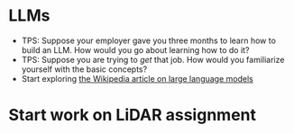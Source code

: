 # LLMs
* TPS: Suppose your employer gave you three months to learn how to build an LLM. How would you go about learning how to do it?
* TPS: Suppose you are trying to *get* that job. How would you familiarize yourself with the basic concepts?
* Start exploring [the Wikipedia article on large language models](https://en.wikipedia.org/wiki/Large_language_model)

# Start work on LiDAR assignment
